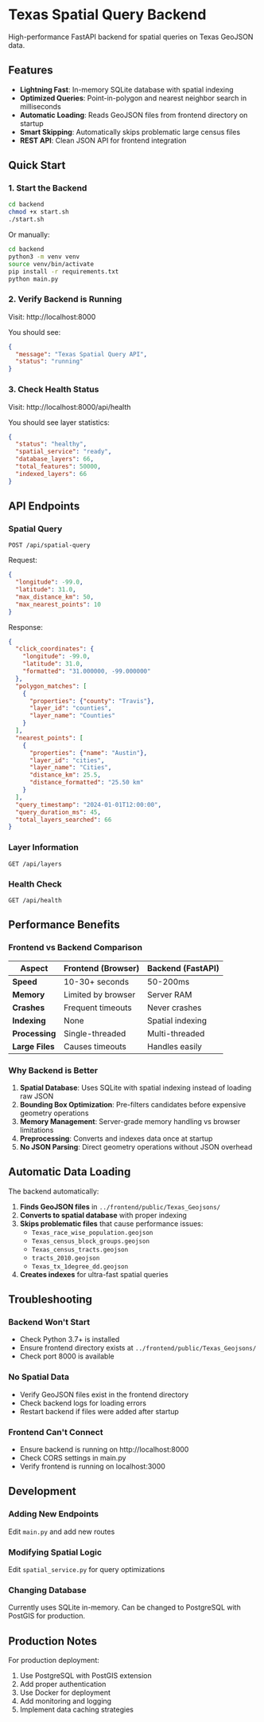 # Texas Spatial Query Backend

High-performance FastAPI backend for spatial queries on Texas GeoJSON data.

## Features

- **Lightning Fast**: In-memory SQLite database with spatial indexing
- **Optimized Queries**: Point-in-polygon and nearest neighbor search in milliseconds
- **Automatic Loading**: Reads GeoJSON files from frontend directory on startup
- **Smart Skipping**: Automatically skips problematic large census files
- **REST API**: Clean JSON API for frontend integration

## Quick Start

### 1. Start the Backend

```bash
cd backend
chmod +x start.sh
./start.sh
```

Or manually:

```bash
cd backend
python3 -m venv venv
source venv/bin/activate
pip install -r requirements.txt
python main.py
```

### 2. Verify Backend is Running

Visit: http://localhost:8000

You should see:
```json
{
  "message": "Texas Spatial Query API",
  "status": "running"
}
```

### 3. Check Health Status

Visit: http://localhost:8000/api/health

You should see layer statistics:
```json
{
  "status": "healthy",
  "spatial_service": "ready",
  "database_layers": 66,
  "total_features": 50000,
  "indexed_layers": 66
}
```

## API Endpoints

### Spatial Query
```
POST /api/spatial-query
```

Request:
```json
{
  "longitude": -99.0,
  "latitude": 31.0,
  "max_distance_km": 50,
  "max_nearest_points": 10
}
```

Response:
```json
{
  "click_coordinates": {
    "longitude": -99.0,
    "latitude": 31.0,
    "formatted": "31.000000, -99.000000"
  },
  "polygon_matches": [
    {
      "properties": {"county": "Travis"},
      "layer_id": "counties",
      "layer_name": "Counties"
    }
  ],
  "nearest_points": [
    {
      "properties": {"name": "Austin"},
      "layer_id": "cities",
      "layer_name": "Cities",
      "distance_km": 25.5,
      "distance_formatted": "25.50 km"
    }
  ],
  "query_timestamp": "2024-01-01T12:00:00",
  "query_duration_ms": 45,
  "total_layers_searched": 66
}
```

### Layer Information
```
GET /api/layers
```

### Health Check
```
GET /api/health
```

## Performance Benefits

### Frontend vs Backend Comparison

| Aspect | Frontend (Browser) | Backend (FastAPI) |
|--------|-------------------|-------------------|
| **Speed** | 10-30+ seconds | 50-200ms |
| **Memory** | Limited by browser | Server RAM |
| **Crashes** | Frequent timeouts | Never crashes |
| **Indexing** | None | Spatial indexing |
| **Processing** | Single-threaded | Multi-threaded |
| **Large Files** | Causes timeouts | Handles easily |

### Why Backend is Better

1. **Spatial Database**: Uses SQLite with spatial indexing instead of loading raw JSON
2. **Bounding Box Optimization**: Pre-filters candidates before expensive geometry operations
3. **Memory Management**: Server-grade memory handling vs browser limitations
4. **Preprocessing**: Converts and indexes data once at startup
5. **No JSON Parsing**: Direct geometry operations without JSON overhead

## Automatic Data Loading

The backend automatically:

1. **Finds GeoJSON files** in `../frontend/public/Texas_Geojsons/`
2. **Converts to spatial database** with proper indexing
3. **Skips problematic files** that cause performance issues:
   - `Texas_race_wise_population.geojson`
   - `Texas_census_block_groups.geojson`
   - `Texas_census_tracts.geojson`
   - `tracts_2010.geojson`
   - `Texas_tx_1degree_dd.geojson`
4. **Creates indexes** for ultra-fast spatial queries

## Troubleshooting

### Backend Won't Start
- Check Python 3.7+ is installed
- Ensure frontend directory exists at `../frontend/public/Texas_Geojsons/`
- Check port 8000 is available

### No Spatial Data
- Verify GeoJSON files exist in the frontend directory
- Check backend logs for loading errors
- Restart backend if files were added after startup

### Frontend Can't Connect
- Ensure backend is running on http://localhost:8000
- Check CORS settings in main.py
- Verify frontend is running on localhost:3000

## Development

### Adding New Endpoints
Edit `main.py` and add new routes

### Modifying Spatial Logic
Edit `spatial_service.py` for query optimizations

### Changing Database
Currently uses SQLite in-memory. Can be changed to PostgreSQL with PostGIS for production.

## Production Notes

For production deployment:
1. Use PostgreSQL with PostGIS extension
2. Add proper authentication
3. Use Docker for deployment
4. Add monitoring and logging
5. Implement data caching strategies 